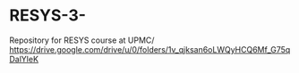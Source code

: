 # RESYS-3-
Repository for RESYS course at UPMC/
https://drive.google.com/drive/u/0/folders/1v_qjksan6oLWQyHCQ6Mf_G75qDalYleK
